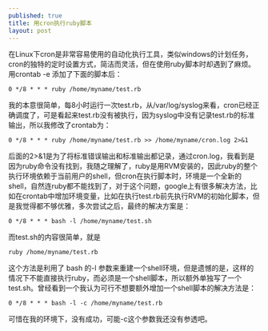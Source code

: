 ```yaml
---
published: true
title: 用cron执行ruby脚本
layout: post
---
```


在Linux下cron是非常容易使用的自动化执行工具，类似windows的计划任务，cron的独特的定时设置方式，简洁而灵活，但在使用ruby脚本时却遇到了麻烦。 用crontab -e 添加了下面的脚本后：

```
0 */8 * * * ruby /home/myname/test.rb
```

我的本意很简单，每8小时运行一次test.rb，从/var/log/syslog来看，cron已经正确调度了，可是看起来test.rb没有被执行，因为syslog中没有记录test.rb的标准输出，所以我修改了crontab为：

```
0 */8 * * * ruby /home/myname/test.rb >> /home/myname/cron.log 2>&1
```

后面的2>&1是为了将标准错误输出和标准输出都记录，通过cron.log，我看到是因为ruby命令没有找到，我随之理解了，ruby是用RVM安装的，因此ruby的整个执行环境依赖于当前用户的shell，但cron在执行脚本时，环境是一个全新的shell，自然连ruby都不能找到了，对于这个问题，google上有很多解决方法，比如在crontab中增加环境变量，比如在执行test.rb前先执行RVM的初始化脚本，但是我觉得都不够优雅，多次尝试之后，最终的解决方案是：

```
0 */8 * * * bash -l /home/myname/test.sh
```

而test.sh的内容很简单，就是

```
ruby /home/myname/test.rb
```

这个方法是利用了 bash 的-l 参数来重建一个shell环境，但是遗憾的是，这样的情况下不能直接执行ruby，而必须是一个shell脚本，所以额外单独写了一个test.sh。曾经看到一个我认为可行不想要额外增加一个shell脚本的解决方法是：

```
0 */8 * * * bash -l -c /home/myname/test.rb
```

可惜在我的环境下，没有成功，可能-c这个参数我还没有参透吧。
